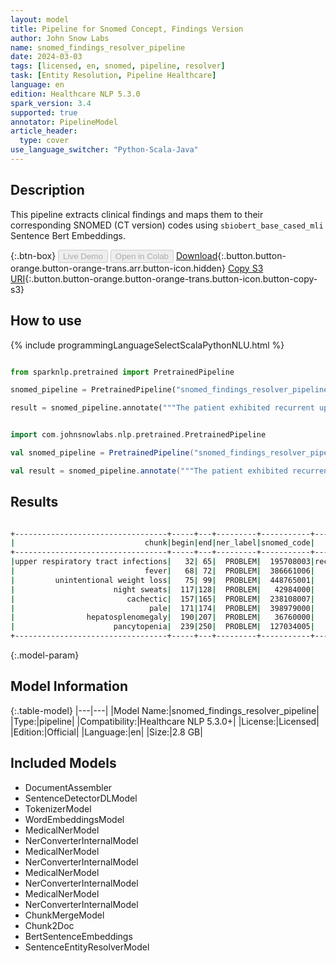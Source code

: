 ```yaml
---
layout: model
title: Pipeline for Snomed Concept, Findings Version
author: John Snow Labs
name: snomed_findings_resolver_pipeline
date: 2024-03-03
tags: [licensed, en, snomed, pipeline, resolver]
task: [Entity Resolution, Pipeline Healthcare]
language: en
edition: Healthcare NLP 5.3.0
spark_version: 3.4
supported: true
annotator: PipelineModel
article_header:
  type: cover
use_language_switcher: "Python-Scala-Java"
---
```


## Description

This pipeline extracts clinical findings and maps them to their corresponding SNOMED (CT version) codes using `sbiobert_base_cased_mli` Sentence Bert Embeddings.

{:.btn-box}
<button class="button button-orange" disabled>Live Demo</button>
<button class="button button-orange" disabled>Open in Colab</button>
[Download](https://s3.amazonaws.com/auxdata.johnsnowlabs.com/clinical/models/snomed_findings_resolver_pipeline_en_5.3.0_3.4_1709489839090.zip){:.button.button-orange.button-orange-trans.arr.button-icon.hidden}
[Copy S3 URI](s3://auxdata.johnsnowlabs.com/clinical/models/snomed_findings_resolver_pipeline_en_5.3.0_3.4_1709489839090.zip){:.button.button-orange.button-orange-trans.button-icon.button-copy-s3}

## How to use



<div class="tabs-box" markdown="1">
{% include programmingLanguageSelectScalaPythonNLU.html %}
  
```python

from sparknlp.pretrained import PretrainedPipeline

snomed_pipeline = PretrainedPipeline("snomed_findings_resolver_pipeline", "en", "clinical/models")

result = snomed_pipeline.annotate("""The patient exhibited recurrent upper respiratory tract infections, fever, unintentional weight loss, and occasional night sweats. Clinically, they appeared cachectic and pale, with notable hepatosplenomegaly. Laboratory results confirmed pancytopenia.""")

```
```scala

import com.johnsnowlabs.nlp.pretrained.PretrainedPipeline

val snomed_pipeline = PretrainedPipeline("snomed_findings_resolver_pipeline", "en", "clinical/models")

val result = snomed_pipeline.annotate("""The patient exhibited recurrent upper respiratory tract infections, fever, unintentional weight loss, and occasional night sweats. Clinically, they appeared cachectic and pale, with notable hepatosplenomegaly. Laboratory results confirmed pancytopenia.""")

```
</div>

## Results

```bash

+----------------------------------+-----+---+---------+-----------+-------------------------------------------+------------------------------------------------------------+------------------------------------------------------------+
|                             chunk|begin|end|ner_label|snomed_code|                                 resolution|                                           all_k_resolutions|                                                 all_k_codes|
+----------------------------------+-----+---+---------+-----------+-------------------------------------------+------------------------------------------------------------+------------------------------------------------------------+
|upper respiratory tract infections|   32| 65|  PROBLEM|  195708003|recurrent upper respiratory tract infection|recurrent upper respiratory tract infection:::upper respi...|195708003:::54150009:::312118003:::448739000:::4519910001...|
|                             fever|   68| 72|  PROBLEM|  386661006|                                      fever|fever:::intermittent fever:::sustained fever:::prolonged ...|386661006:::77957000:::271751000:::248435007:::12579009::...|
|         unintentional weight loss|   75| 99|  PROBLEM|  448765001|                  unintentional weight loss|unintentional weight loss:::unexplained weight loss:::int...|448765001:::422868009:::416528001:::267024001:::89362005:...|
|                      night sweats|  117|128|  PROBLEM|   42984000|                               night sweats|night sweats:::frequent night waking:::night waking:::nig...|42984000:::423052008:::67233009:::102549009:::36163009:::...|
|                         cachectic|  157|165|  PROBLEM|  238108007|                                  cachectic|cachectic:::cachexia associated with aids:::cardiac cache...|238108007:::422003001:::284529003:::788876001:::240128005...|
|                              pale|  171|174|  PROBLEM|  398979000|                            pale complexion|pale complexion:::pale liver:::pale tongue:::pale lung:::...|398979000:::95199009:::719637000:::95200007:::70396004:::...|
|                hepatosplenomegaly|  190|207|  PROBLEM|   36760000|                         hepatosplenomegaly|hepatosplenomegaly:::congestive splenomegaly:::neonatal h...|36760000:::19058002:::80378000:::16294009:::191382009:::8...|
|                      pancytopenia|  239|250|  PROBLEM|  127034005|                               pancytopenia|pancytopenia:::drug induced pancytopenia:::pancytopenia -...|127034005:::736024007:::5876000:::124961001:::417672002::...|
+----------------------------------+-----+---+---------+-----------+-------------------------------------------+------------------------------------------------------------+------------------------------------------------------------+

```

{:.model-param}
## Model Information

{:.table-model}
|---|---|
|Model Name:|snomed_findings_resolver_pipeline|
|Type:|pipeline|
|Compatibility:|Healthcare NLP 5.3.0+|
|License:|Licensed|
|Edition:|Official|
|Language:|en|
|Size:|2.8 GB|

## Included Models

- DocumentAssembler
- SentenceDetectorDLModel
- TokenizerModel
- WordEmbeddingsModel
- MedicalNerModel
- NerConverterInternalModel
- MedicalNerModel
- NerConverterInternalModel
- MedicalNerModel
- NerConverterInternalModel
- MedicalNerModel
- NerConverterInternalModel
- ChunkMergeModel
- Chunk2Doc
- BertSentenceEmbeddings
- SentenceEntityResolverModel
